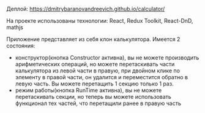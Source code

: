 Деплой: https://dmitrybaranovandreevich.github.io/calculator/

На проекте использованы технологии: React, Redux Toolkit, React-DnD, mathjs

Приложение представляет из себя клон калькулятора.
Имеется 2 состояния:
- конструктор(кнопка Constructor активна), вы не можете производить арифметических операций, но можете перетаскивать части калькулятора из левой части в правую, при двойном клике по элементу в правой части, он удалится и переместится обратно в левую часть. Вы можете перетащить 1 секцию только 1 раз.
- режим работы(кнопка RunTime активна), вы не можете перетаскивать секции, но теперь вы можете использовать функционал тех частей, что перетащили ранее в правую часть